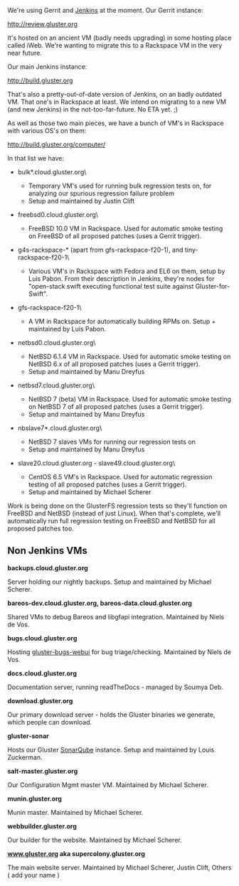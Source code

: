 We're using Gerrit and [Jenkins](http://jenkins-ci.org) at the moment.
Our Gerrit instance:

http://review.gluster.org

It's hosted on an ancient VM (badly needs upgrading) in some hosting
place called iWeb. We're wanting to migrate this to a Rackspace VM in
the very near future.

Our main Jenkins instance:

http://build.gluster.org

That's also a pretty-out-of-date version of Jenkins, on an badly
outdated VM. That one's in Rackspace at least. We intend on migrating to
a new VM (and new Jenkins) in the not-too-far-future. No ETA yet. ;)

As well as those two main pieces, we have a bunch of VM's in Rackspace
with various OS's on them:

http://build.gluster.org/computer/

In that list we have:

-   bulk\*.cloud.gluster.org\

    -  Temporary VM's used for running bulk regression tests on, for
        analyzing our spurious regression failure problem
    -  Setup and maintained by Justin Clift

-   freebsd0.cloud.gluster.org\

    -  FreeBSD 10.0 VM in Rackspace. Used for automatic smoke testing
        on FreeBSD of all proposed patches (uses a Gerrit trigger).

-   g4s-rackspace-\* (apart from gfs-rackspace-f20-1), and
    tiny-rackspace-f20-1\

    -  Various VM's in Rackspace with Fedora and EL6 on them, setup by
    Luis Pabon. From their description in Jenkins, they're nodes for
    "open-stack swift executing functional test suite against
    Gluster-for-Swift".

-   gfs-rackspace-f20-1\

    -  A VM in Rackspace for automatically building RPMs on. Setup +
    maintained by Luis Pabon.

-   netbsd0.cloud.gluster.org\

    -  NetBSD 6.1.4 VM in Rackspace. Used for automatic smoke testing
        on NetBSD 6.x of all proposed patches (uses a Gerrit trigger).
    -  Setup and maintained by Manu Dreyfus

-   netbsd7.cloud.gluster.org\

    -  NetBSD 7 (beta) VM in Rackspace. Used for automatic smoke
        testing on NetBSD 7 of all proposed patches (uses a Gerrit
        trigger).
    -  Setup and maintained by Manu Dreyfus

-   nbslave7\*.cloud.gluster.org\

    -  NetBSD 7 slaves VMs for running our regression tests on
    -  Setup and maintained by Manu Dreyfus

-   slave20.cloud.gluster.org - slave49.cloud.gluster.org\

    -  CentOS 6.5 VM's in Rackspace. Used for automatic regression
        testing of all proposed patches (uses a Gerrit trigger).
    -  Setup and maintained by Michael Scherer

Work is being done on the GlusterFS regression tests so they'll function
on FreeBSD and NetBSD (instead of just Linux). When that's complete,
we'll automatically run full regression testing on FreeBSD and NetBSD
for all proposed patches too.

Non Jenkins VMs
---------------

**backups.cloud.gluster.org**

   Server holding our nightly backups. Setup and maintained by Michael
    Scherer.

**bareos-dev.cloud.gluster.org, bareos-data.cloud.gluster.org**

   Shared VMs to debug Bareos and libgfapi integration. Maintained by
    Niels de Vos.

**bugs.cloud.gluster.org**

   Hosting
    [gluster-bugs-webui](https://github.com/gluster/gluster-bugs-webui)
    for bug triage/checking. Maintained by Niels de Vos.

**docs.cloud.gluster.org**

   Documentation server, running readTheDocs - managed by Soumya Deb.

**download.gluster.org**

   Our primary download server - holds the Gluster binaries we
    generate, which people can download.

**gluster-sonar**

   Hosts our Gluster
    [SonarQube](http://sonar.peircean.com/dashboard/index/com.peircean.glusterfs:glusterfs-java-filesystem)
    instance. Setup and maintained by Louis Zuckerman.

**salt-master.gluster.org**

   Our Configuration Mgmt master VM. Maintained by Michael Scherer.

**munin.gluster.org**

   Munin master. Maintained by Michael Scherer.

**webbuilder.gluster.org**

   Our builder for the website. Maintained by Michael Scherer.

**www.gluster.org aka supercolony.gluster.org**

   The main website server. Maintained by Michael Scherer, Justin
    Clift, Others ( add your name )
